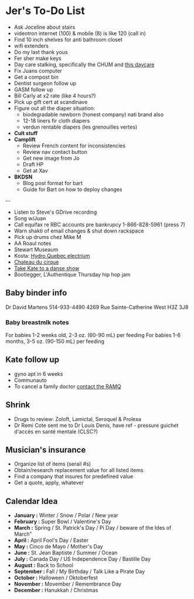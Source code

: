 # Jer's To-Do List

- Ask Joceline about stairs
- videotron internet (100) & mobile (8) is like 120 (call in)
- Find 10 inch shelves for anti bathroom closet
- wifi extenders
- Do my last thank yous
- Fer sher make keys
- Day care stalking, specifically the CHUM and [this daycare](https://www.facebook.com/pg/cpelavouteenchantee/about/?ref=page_internal)
- Fix Juans computer
- Get a compost bin
- Dentist surgeon follow up
- GASM follow up
- Bill Carly at x2 rate (like 4 hours?)
- Pick up gift cert at scandinave
- Figure out all the diaper situation:
  - biodegradable newborn (honest company) nati brand also
  - 12-18 liners fir cloth diapers
  - verdun rentable diapers (les grenouilles vertes)
- **Cult stuff**
- **Camplift**
  - Review French content for inconsistencies
  - Review nav contact button
  - Get new image from Jo
  - Draft HP
  - Get at Xav
- **BKDSN**
  - Blog post format for bart
  - Guide for Bart on how to deploy changes

--

- Listen to Steve's GDrive recording
- Song w/Juan
- Call equifax re RBC accounts pre bankrupcy 1-866-828-5961 (press 7)
- Warn shakti of email changes & shut down rackspace
- Pick up drums chez Mike M
- AA Roaul notes
- Stewart Museaum
- Kosta: [Hydro Quebec electrium](http://www.hydroquebec.com/visit/monteregie/electrium.html)
- [Chateau du cirque](https://www.chateau-cirque.com/)
- [Take Kate to a danse show](https://www.quebecdanse.org/)
- Bootlegger, L'Authentique Thursday hip hop jam

## Baby binder info

Dr David Martens
514-933-4490
4269 Rue Sainte-Catherine West H3Z 3J8

### Baby breastmlk notes

For babies 1-2 weeks old, 2-3 oz. (60-90 mL) per feeding
For babies 1-6 months, 3-5 oz. (90-150 mL) per feeding

## Kate follow up

- gyno apt in 6 weeks
- Communauto
- To cancel a family doctor [contact the RAMQ](http://www.ramq.gouv.qc.ca/en/contact-us/citizens/Pages/contact-us.aspx)

## Shrink

- Drugs to review: Zoloft, Lamictal, Seroquel & Prolexa
- Dr Remi Cote sent me to Dr Louis Denis, have ref - pressure guichet d'accès en santé mentale (CLSC?)

## Musician's insurance

- Organize list of items (serail #s)
- Obtain/research replacement value for all listed items
- Find a company that insures for predefined value
- Get a quote, apply, whatever

## Calendar Idea

- **January :** Winter / Snow / Polar / New year
- **February :** Super Bowl / Valentine's Day
- **March :** Spring / St. Patrick's Day / Pi Day / beware of the Ides of March”
- **April :** April Fool's Day / Easter
- **May :** Cinco de Mayo / Mother's Day
- **June :** St. Jean Baptiste / Summer / Ocean
- **July :** Canada Day / US Independence Day / Bastille Day
- **August :** Back to School
- **September :** Fall / My Birthday / Talk Like a Pirate Day
- **October :** Halloween / Oktoberfest
- **November :** Movember / Remembrance Day
- **December :** Hanukkah / Christmas
